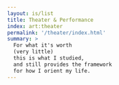 ```yaml
---
layout: is/list
title: Theater & Performance
index: art:theater
permalink: '/theater/index.html'
summary: >
  For what it's worth
  (very little)
  this is what I studied,
  and still provides the framework
  for how I orient my life.
---
```


